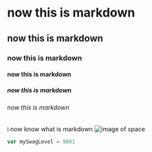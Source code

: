 # now this is markdown
## now this is markdown
### now this is markdown
#### now this is markdown
##### now this is markdown
###### now this is markdown
i now know what is markdown
![image of space](https://cdn.theatlantic.com/thumbor/EmW-E0FwUa0MhOoGk0BXYyBiBm0=/0x0:1718x1718/1718x1718/media/files/est/space-calculator/background6.jpg)
``` javascript
var mySwagLevel = 9001
```
